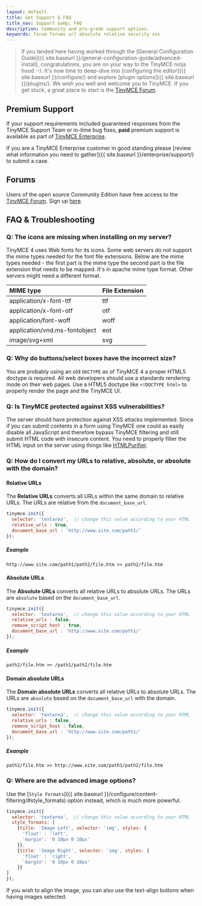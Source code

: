 ```yaml
---
layout: default
title: Get Support & FAQ
title_nav: Support &amp; FAQ
description: Community and pro-grade support options.
keywords: forum forums url absolute relative security xss
---
```


> If you landed here having worked through the [General Configuration Guide]({{  site.baseurl }}/general-configuration-guide/advanced-install), congratulations, you are on your way to the TinyMCE ninja hood :-). It's now time to deep-dive into [configuring the editor]({{ site.baseurl }}/configure/) and explore [plugin options]({{ site.baseurl }}/plugins/). We wish you well and welcome you to TinyMCE. If you get stuck, a great place to start is the [TinyMCE Forum](https://community.tinymce.com/).


## Premium Support
If your support requirements included guaranteed responses from the TinyMCE Support Team or in-time bug fixes, **paid** premium support is available as part of [TinyMCE Enterprise](https://www.tinymce.com/pricing/).

If you are a TinyMCE Enterprise customer in good standing please [review what information you need to gather]({{ site.baseurl }}/enterprise/support/) to submit a case.


## Forums
Users of the open source Community Edition have free access to the [TinyMCE Forum](https://community.tinymce.com/). Sign up [here](https://community.tinymce.com/).


## FAQ & Troubleshooting

### Q: The icons are missing when installing on my server?

TinyMCE 4 uses Web fonts for its icons. Some web servers do not support the mime types needed for the font file extensions. Below are the mime types needed - the first part is the mime type the second part is the file extension that needs to be mapped. It's in apache mime type format. Other servers might need a different format.

| MIME type                     | File Extension |
|:------------------------------|:---------------|
| application/x-font-ttf        | ttf  |
| application/x-font-otf        | otf  |
| application/font-woff         | woff |
| application/vnd.ms-fontobject | eot  |
| image/svg+xml                 | svg  |



### Q: Why do buttons/select boxes have the incorrect size?

You are probably using an old `DOCTYPE` as of TinyMCE 4 a proper HTML5 doctype is required. All web developers should use a standards rendering mode on their web pages. Use a HTML5 doctype like `<!DOCTYPE html>` to properly render the page and the TinyMCE UI.

### Q: Is TinyMCE protected against XSS vulnerabilities?

The server should have protection against XSS attacks implemented. Since if you can submit contents in a form using TinyMCE one could as easily disable all JavaScript and therefore bypass TinyMCE filtering and still submit HTML code with insecure content. You need to properly filter the HTML input on the server using things like [HTMLPurifier](http://htmlpurifier.org/).

### Q: How do I convert my URLs to relative, absolute, or absolute with the domain?

#### Relative URLs

The **Relative URLs** converts all URLs within the same domain to relative URLs. The URLs are relative from the `document_base_url`.

```js
tinymce.init({
  selector: 'textarea',  // change this value according to your HTML
  relative_urls : true,
  document_base_url : 'http://www.site.com/path1/'
});
```

##### Example

`http://www.site.com/path1/path2/file.htm >> path2/file.htm`

#### Absolute URLs

The **Absolute URLs** converts all relative URLs to absolute URLs. The URLs are `absolute` based on the `document_base_url`.

```js
tinymce.init({
  selector: 'textarea',  // change this value according to your HTML
  relative_urls : false,
  remove_script_host : true,
  document_base_url : 'http://www.site.com/path1/'
});
```

##### Example

`path2/file.htm >> /path1/path2/file.htm`

#### Domain absolute URLs

The **Domain absolute URLs** converts all relative URLs to absolute URLs. The URLs are `absolute` based on the `document_base_url` with the domain.

```js
tinymce.init({
  selector: 'textarea',  // change this value according to your HTML
  relative_urls : false,
  remove_script_host : false,
  document_base_url : 'http://www.site.com/path1/'
});
```

##### Example

`path2/file.htm >> http://www.site.com/path1/path2/file.htm`

### Q: Where are the advanced image options?

Use the [`Style Formats`]({{ site.baseurl }}/configure/content-filtering/#style_formats) option instead, which is much more powerful.

```js
tinymce.init({
  selector: 'textarea',  // change this value according to your HTML
  style_formats: [
    {title: 'Image Left', selector: 'img', styles: {
      'float' : 'left',
      'margin': '0 10px 0 10px'
    }},
    {title: 'Image Right', selector: 'img', styles: {
      'float' : 'right',
      'margin': '0 10px 0 10px'
    }}
]
});
```

If you wish to align the image, you can also use the text-align buttons when having images selected.
